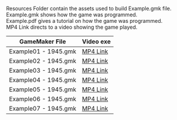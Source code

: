 Resources Folder contain the assets used to build Example.gmk file.\
Example.gmk shows how the game was programmed.\
Example.pdf gives a tutorial on how the game was programmed.\
MP4 Link directs to a video showing the game played.

| GameMaker File | Video exe |
| --- | --- |
|Example01 - 1945.gmk | [MP4 Link](https://vimeo.com/248778082) |
|Example02 - 1945.gmk | [MP4 Link](https://vimeo.com/248778100) |
|Example03 - 1945.gmk | [MP4 Link](https://vimeo.com/248778113) |
|Example04 - 1945.gmk | [MP4 Link](https://vimeo.com/248778139) |
|Example05 - 1945.gmk | [MP4 Link](https://vimeo.com/248778170) |
|Example06 - 1945.gmk | [MP4 Link](https://vimeo.com/248778187) |
|Example07 - 1945.gmk | [MP4 Link](https://vimeo.com/248778210) |
